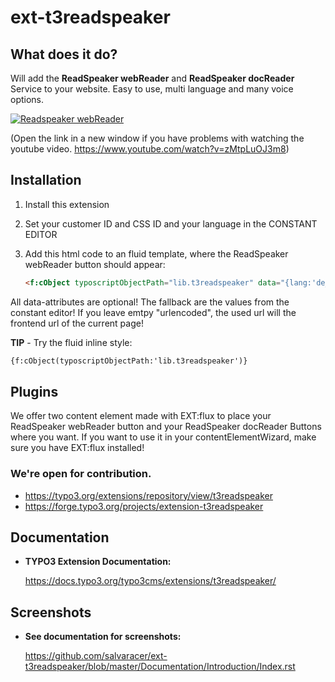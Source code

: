 # ext-t3readspeaker


## What does it do?

Will add the **ReadSpeaker webReader** and **ReadSpeaker docReader** Service to your website. Easy to use, multi language and many voice options.

[![Readspeaker webReader](http://img-ak.verticalresponse.com/media/f/3/a/f3a027ab0e/32430ba437/59fd45a3d7/library/ReadSpeaker-webReader-video-screenshot.jpg)](https://www.youtube.com/watch?v=zMtpLuOJ3m8)

(Open the link in a new window if you have problems with watching the youtube video. https://www.youtube.com/watch?v=zMtpLuOJ3m8)


## Installation

1.  Install this extension
2.  Set your customer ID and CSS ID and your language in the CONSTANT EDITOR
3.  Add this html code to an fluid template, where the ReadSpeaker webReader button should appear:

    ```html
	<f:cObject typoscriptObjectPath="lib.t3readspeaker" data="{lang:'de_de',readid:'content123',urlencoded:'...'}" />
    ```

All data-attributes are optional! The fallback are the values from the constant editor! If you leave emtpy "urlencoded", the used url will the frontend url of the current page!


**TIP** - Try the fluid inline style:

```html
{f:cObject(typoscriptObjectPath:'lib.t3readspeaker')}
```

## Plugins

We offer two content element made with EXT:flux to place your ReadSpeaker webReader button and your ReadSpeaker docReader Buttons where you want. If you want to use it in your contentElementWizard, make sure you have EXT:flux installed!

### We're open for contribution.

- https://typo3.org/extensions/repository/view/t3readspeaker
- https://forge.typo3.org/projects/extension-t3readspeaker


## Documentation

-   **TYPO3 Extension Documentation:**

    https://docs.typo3.org/typo3cms/extensions/t3readspeaker/

## Screenshots

-   **See documentation for screenshots:**

    https://github.com/salvaracer/ext-t3readspeaker/blob/master/Documentation/Introduction/Index.rst

